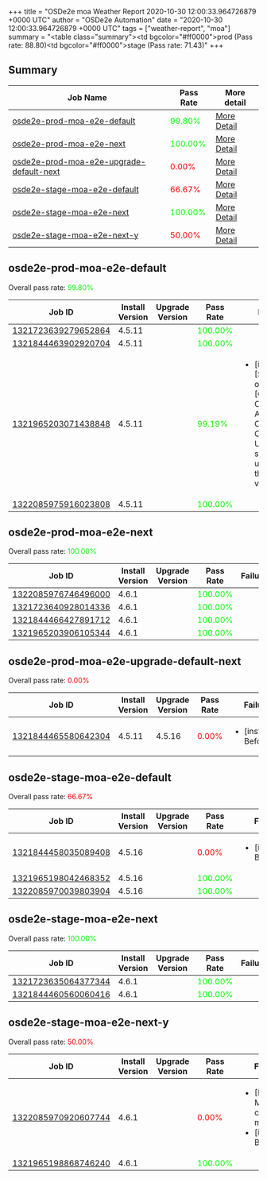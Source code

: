 +++
title = "OSDe2e moa Weather Report 2020-10-30 12:00:33.964726879 +0000 UTC"
author = "OSDe2e Automation"
date = "2020-10-30 12:00:33.964726879 +0000 UTC"
tags = ["weather-report", "moa"]
summary = "<table class=\"summary\"><tr><td bgcolor=\"#ff0000\"></td><td>prod (Pass rate: 88.80)</td></tr><tr><td bgcolor=\"#ff0000\"></td><td>stage (Pass rate: 71.43)</td></tr></table>"
+++
## Summary

| Job Name | Pass Rate | More detail |
|----------|-----------|-------------|
|[osde2e-prod-moa-e2e-default](https://prow.svc.ci.openshift.org/?job=osde2e-prod-moa-e2e-default)| <span style="color:#06f900;">99.80%</span>|[More Detail](#osde2e-prod-moa-e2e-default)|
|[osde2e-prod-moa-e2e-next](https://prow.svc.ci.openshift.org/?job=osde2e-prod-moa-e2e-next)| <span style="color:#01fe00;">100.00%</span>|[More Detail](#osde2e-prod-moa-e2e-next)|
|[osde2e-prod-moa-e2e-upgrade-default-next](https://prow.svc.ci.openshift.org/?job=osde2e-prod-moa-e2e-upgrade-default-next)| <span style="color:#ff0000;">0.00%</span>|[More Detail](#osde2e-prod-moa-e2e-upgrade-default-next)|
|[osde2e-stage-moa-e2e-default](https://prow.svc.ci.openshift.org/?job=osde2e-stage-moa-e2e-default)| <span style="color:#ff0000;">66.67%</span>|[More Detail](#osde2e-stage-moa-e2e-default)|
|[osde2e-stage-moa-e2e-next](https://prow.svc.ci.openshift.org/?job=osde2e-stage-moa-e2e-next)| <span style="color:#01fe00;">100.00%</span>|[More Detail](#osde2e-stage-moa-e2e-next)|
|[osde2e-stage-moa-e2e-next-y](https://prow.svc.ci.openshift.org/?job=osde2e-stage-moa-e2e-next-y)| <span style="color:#ff0000;">50.00%</span>|[More Detail](#osde2e-stage-moa-e2e-next-y)|



## osde2e-prod-moa-e2e-default

Overall pass rate: <span style="color:#06f900;">99.80%</span>

| Job ID | Install Version | Upgrade Version | Pass Rate | Failures |
|--------|-----------------|-----------------|-----------|----------|
[1321723639279652864](https://prow.ci.openshift.org/view/gs/origin-ci-test/logs/osde2e-prod-moa-e2e-default/1321723639279652864) | 4.5.11 |  | <span style="color:#01fe00;">100.00%</span>|
[1321844463902920704](https://prow.ci.openshift.org/view/gs/origin-ci-test/logs/osde2e-prod-moa-e2e-default/1321844463902920704) | 4.5.11 |  | <span style="color:#01fe00;">100.00%</span>|
[1321965203071438848](https://prow.ci.openshift.org/view/gs/origin-ci-test/logs/osde2e-prod-moa-e2e-default/1321965203071438848) | 4.5.11 |  | <span style="color:#15ea00;">99.19%</span>|<ul><li>[install] [Suite: operators] [OSD] Configure AlertManager Operator Operator Upgrade should upgrade from the replaced version</li></ul>
[1322085975916023808](https://prow.ci.openshift.org/view/gs/origin-ci-test/logs/osde2e-prod-moa-e2e-default/1322085975916023808) | 4.5.11 |  | <span style="color:#01fe00;">100.00%</span>|



## osde2e-prod-moa-e2e-next

Overall pass rate: <span style="color:#01fe00;">100.00%</span>

| Job ID | Install Version | Upgrade Version | Pass Rate | Failures |
|--------|-----------------|-----------------|-----------|----------|
[1322085976746496000](https://prow.ci.openshift.org/view/gs/origin-ci-test/logs/osde2e-prod-moa-e2e-next/1322085976746496000) | 4.6.1 |  | <span style="color:#01fe00;">100.00%</span>|
[1321723640928014336](https://prow.ci.openshift.org/view/gs/origin-ci-test/logs/osde2e-prod-moa-e2e-next/1321723640928014336) | 4.6.1 |  | <span style="color:#01fe00;">100.00%</span>|
[1321844466427891712](https://prow.ci.openshift.org/view/gs/origin-ci-test/logs/osde2e-prod-moa-e2e-next/1321844466427891712) | 4.6.1 |  | <span style="color:#01fe00;">100.00%</span>|
[1321965203906105344](https://prow.ci.openshift.org/view/gs/origin-ci-test/logs/osde2e-prod-moa-e2e-next/1321965203906105344) | 4.6.1 |  | <span style="color:#01fe00;">100.00%</span>|



## osde2e-prod-moa-e2e-upgrade-default-next

Overall pass rate: <span style="color:#ff0000;">0.00%</span>

| Job ID | Install Version | Upgrade Version | Pass Rate | Failures |
|--------|-----------------|-----------------|-----------|----------|
[1321844465580642304](https://prow.ci.openshift.org/view/gs/origin-ci-test/logs/osde2e-prod-moa-e2e-upgrade-default-next/1321844465580642304) | 4.5.11 | 4.5.16 | <span style="color:#ff0000;">0.00%</span>|<ul><li>[install] BeforeSuite</li></ul>



## osde2e-stage-moa-e2e-default

Overall pass rate: <span style="color:#ff0000;">66.67%</span>

| Job ID | Install Version | Upgrade Version | Pass Rate | Failures |
|--------|-----------------|-----------------|-----------|----------|
[1321844458035089408](https://prow.ci.openshift.org/view/gs/origin-ci-test/logs/osde2e-stage-moa-e2e-default/1321844458035089408) | 4.5.16 |  | <span style="color:#ff0000;">0.00%</span>|<ul><li>[install] BeforeSuite</li></ul>
[1321965198042468352](https://prow.ci.openshift.org/view/gs/origin-ci-test/logs/osde2e-stage-moa-e2e-default/1321965198042468352) | 4.5.16 |  | <span style="color:#01fe00;">100.00%</span>|
[1322085970039803904](https://prow.ci.openshift.org/view/gs/origin-ci-test/logs/osde2e-stage-moa-e2e-default/1322085970039803904) | 4.5.16 |  | <span style="color:#01fe00;">100.00%</span>|



## osde2e-stage-moa-e2e-next

Overall pass rate: <span style="color:#01fe00;">100.00%</span>

| Job ID | Install Version | Upgrade Version | Pass Rate | Failures |
|--------|-----------------|-----------------|-----------|----------|
[1321723635064377344](https://prow.ci.openshift.org/view/gs/origin-ci-test/logs/osde2e-stage-moa-e2e-next/1321723635064377344) | 4.6.1 |  | <span style="color:#01fe00;">100.00%</span>|
[1321844460560060416](https://prow.ci.openshift.org/view/gs/origin-ci-test/logs/osde2e-stage-moa-e2e-next/1321844460560060416) | 4.6.1 |  | <span style="color:#01fe00;">100.00%</span>|



## osde2e-stage-moa-e2e-next-y

Overall pass rate: <span style="color:#ff0000;">50.00%</span>

| Job ID | Install Version | Upgrade Version | Pass Rate | Failures |
|--------|-----------------|-----------------|-----------|----------|
[1322085970920607744](https://prow.ci.openshift.org/view/gs/origin-ci-test/logs/osde2e-stage-moa-e2e-next-y/1322085970920607744) | 4.6.1 |  | <span style="color:#ff0000;">0.00%</span>|<ul><li>[Log Metrics] cluster-mgmt-500</li><li>[install] BeforeSuite</li></ul>
[1321965198868746240](https://prow.ci.openshift.org/view/gs/origin-ci-test/logs/osde2e-stage-moa-e2e-next-y/1321965198868746240) | 4.6.1 |  | <span style="color:#01fe00;">100.00%</span>|



